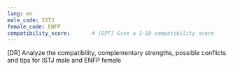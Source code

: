 ```yaml
---
lang: en
male_code: ISTJ
female_code: ENFP
compatibility_score:       # [GPT] Give a 1–10 compatibility score
---
```


[DR] Analyze the compatibility, complementary strengths, possible conflicts and tips for ISTJ male and ENFP female

